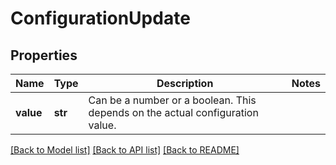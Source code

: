 # ConfigurationUpdate

## Properties
Name | Type | Description | Notes
------------ | ------------- | ------------- | -------------
**value** | **str** | Can be a number or a boolean. This depends on the actual configuration value. | 

[[Back to Model list]](../README.md#documentation-for-models) [[Back to API list]](../README.md#documentation-for-api-endpoints) [[Back to README]](../README.md)


